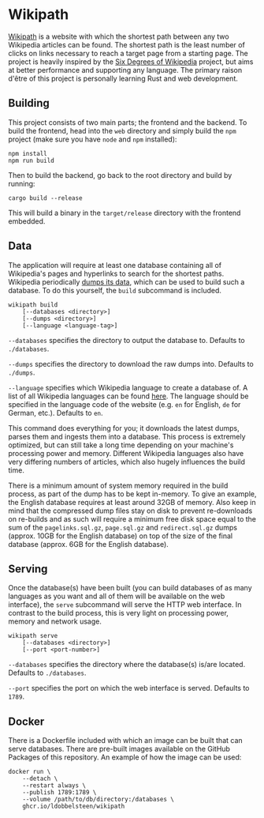 # Wikipath

[Wikipath](https://wikipath.dobbel.dev) is a website with which the shortest path between any two Wikipedia articles can be found. The shortest path is the least number of clicks on links necessary to reach a target page from a starting page. The project is heavily inspired by the [Six Degrees of Wikipedia](https://www.sixdegreesofwikipedia.com) project, but aims at better performance and supporting any language. The primary raison d'être of this project is personally learning Rust and web development.

## Building

This project consists of two main parts; the frontend and the backend. To build the frontend, head into the `web` directory and simply build the `npm` project (make sure you have `node` and `npm` installed):

```
npm install
npm run build
```

Then to build the backend, go back to the root directory and build by running:

```
cargo build --release
```

This will build a binary in the `target/release` directory with the frontend embedded.

## Data

The application will require at least one database containing all of Wikipedia's pages and hyperlinks to search for the shortest paths. Wikipedia periodically [dumps its data](https://dumps.wikimedia.org/), which can be used to build such a database. To do this yourself, the `build` subcommand is included.

```
wikipath build
    [--databases <directory>]
    [--dumps <directory>]
    [--language <language-tag>]
```

`--databases` specifies the directory to output the database to. Defaults to `./databases`.

`--dumps` specifies the directory to download the raw dumps into. Defaults to `./dumps`.

`--language` specifies which Wikipedia language to create a database of. A list of all Wikipedia languages can be found [here](https://en.wikipedia.org/wiki/List_of_Wikipedias). The language should be specified in the language code of the website (e.g. `en` for English, `de` for German, etc.). Defaults to `en`.

This command does everything for you; it downloads the latest dumps, parses them and ingests them into a database. This process is extremely optimized, but can still take a long time depending on your machine's processing power and memory. Different Wikipedia languages also have very differing numbers of articles, which also hugely influences the build time.

There is a minimum amount of system memory required in the build process, as part of the dump has to be kept in-memory. To give an example, the English database requires at least around 32GB of memory. Also keep in mind that the compressed dump files stay on disk to prevent re-downloads on re-builds and as such will require a minimum free disk space equal to the sum of the `pagelinks.sql.gz`, `page.sql.gz` and `redirect.sql.gz` dumps (approx. 10GB for the English database) on top of the size of the final database (approx. 6GB for the English database).

## Serving

Once the database(s) have been built (you can build databases of as many languages as you want and all of them will be available on the web interface), the `serve` subcommand will serve the HTTP web interface. In contrast to the build process, this is very light on processing power, memory and network usage.

```
wikipath serve
    [--databases <directory>]
    [--port <port-number>]
```

`--databases` specifies the directory where the database(s) is/are located. Defaults to `./databases`.

`--port` specifies the port on which the web interface is served. Defaults to `1789`.

## Docker

There is a Dockerfile included with which an image can be built that can serve databases. There are pre-built images available on the GitHub Packages of this repository. An example of how the image can be used:

```
docker run \
    --detach \
    --restart always \
    --publish 1789:1789 \
    --volume /path/to/db/directory:/databases \
    ghcr.io/ldobbelsteen/wikipath
```

